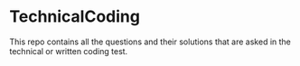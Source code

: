 # TechnicalCoding
This repo contains all the questions and their solutions that are asked in the technical or written coding test.
